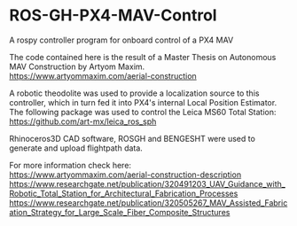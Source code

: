 # ROS-GH-PX4-MAV-Control
A rospy controller program for onboard control of a PX4 MAV

The code contained here is the result of a Master Thesis on Autonomous MAV Construction by Artyom Maxim. <br>
https://www.artyommaxim.com/aerial-construction

A robotic theodolite was used to provide a localization source to this controller, which in turn fed it into PX4's internal Local Position Estimator.
The following package was used to control the Leica MS60 Total Station: <br>
https://github.com/art-mx/leica_ros_sph

Rhinoceros3D CAD software, ROSGH and BENGESHT were used to generate and upload flightpath data.

For more information check here: <br>
https://www.artyommaxim.com/aerial-construction-description <br>
https://www.researchgate.net/publication/320491203_UAV_Guidance_with_Robotic_Total_Station_for_Architectural_Fabrication_Processes <br>
https://www.researchgate.net/publication/320505267_MAV_Assisted_Fabrication_Strategy_for_Large_Scale_Fiber_Composite_Structures


